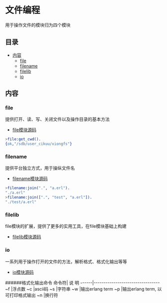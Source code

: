 文件编程
===
用于操作文件的模块归为四个模块

目录
---
+ [内容](#内容)
    - [file](#file)
    - [filename](#filename)
    - [filelib](#filelib)
    - [io](#io)

内容
---
### file
提供打开、读、写、关闭文件以及操作目录的基本方法

* [file模块源码][1]

```erlang
>file:get_cwd().
{ok,"/sdb/user_cikuu/xiongfs"}
```

### filename
提供平台独立方式，用于操纵文件名

* [filename模块源码][2]

```erlang
>filename:join(".", "a.erl").
"./a.erl"
>filename:join([".", "test", "a.erl"]).
"./test/a.erl"
```

### filelib
file模块的扩展，提供了更多的实用工具，在file模块基础上构建

* [filelib模块源码][3]

### io
一系列用于操作打开的文件的方法，解析格式、格式化输出等等

* [io模块源码][4]

######格式化输出命令
命令符|   说 明
------|---------------------------------
~f    |浮点数
~c    |ascii码
~s    |字符串
~w    |输出erlang term
~p    |输出erlang term, 以可打印格式输出
~n    |换行符


[1]: https://github.com/erlang/otp/blob/maint/lib/kernel/src/file.erl
[2]: https://github.com/erlang/otp/blob/maint/lib/stdlib/src/filename.erl
[3]: https://github.com/erlang/otp/blob/maint/lib/stdlib/src/filelib.erl
[4]: https://github.com/erlang/otp/blob/maint/lib/stdlib/src/io.erl
